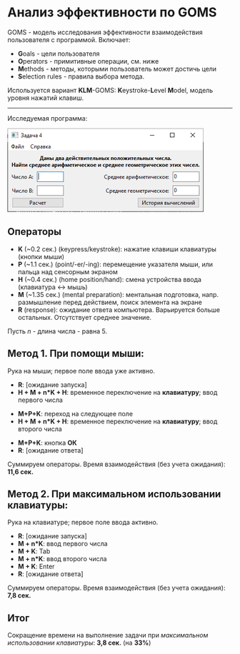 Анализ эффективности по GOMS
============================

GOMS - модель исследования эффективности взаимодействия пользователя с программой.
Включает:
- **G**oals - цели пользователя
- **O**perators - примитивные операции, см. ниже
- **M**ethods - методы, которыми пользователь может достичь цели
- **S**election rules - правила выбора метода.

Используется вариант __KLM__-GOMS: **K**eystroke-**L**evel **M**odel, модель уровня нажатий клавиш.

---

Исследуемая программа:

![Скриншот исследуемой программы](image.png)

Операторы
-----------------------------

- __K__ (~0.2 сек.) (keypress/keystroke): нажатие клавиши клавиатуры (кнопки мыши)
- __P__ (~1.1 сек.) (point/-er/-ing): перемещение указателя мыши, или пальца над сенсорным экраном
- __H__ (~0.4 сек.) (home position/hand): смена устройства ввода (клавиатура <-> мышь)
- __M__ (~1.35 сек.) (mental preparation): ментальная подготовка, напр. размышление перед действием, поиск элемента на экране
- __R__ (response): ожидание ответа компьютера. Варьируется больше остальных. Отсутствует среднее значение.

Пусть _n_ - длина числа - равна 5.

Метод 1. При помощи мыши:
----------------

Рука на мыши; первое поле ввода уже активно.

- __R__: [ожидание запуска]
- __H + M + n*K + H__: временное переключение на __клавиатуру__; ввод первого числа
<!-- - __M + n*K__: ввод первого числа
- __H + M+P+K + H__: временное переключение __на мышь__; переход на __следующее поле__ -->
- __M+P+K__: переход на следующее поле
- __H + M + n*K + H__: временное переключение на __клавиатуру__; ввод второго числа
<!-- - __M + n*K__: ввод второго числа
- __H + M+P+K__: клавиатура -> мышь; кнопка __ОК__ -->
- __M+P+K__: кнопка __ОК__
- __R__: [ожидание ответа]

Суммируем операторы.
Время взаимодействия (без учета ожидания): __11,6 сек.__

Метод 2. При максимальном использовании клавиатуры:
------------------------------------------

Рука на клавиатуре; первое поле ввода активно.

- __R__: [ожидание запуска]
- __M + n*K__: ввод первого числа
- __M + K__: Tab
- __M + n*K__: ввод второго числа
- __M + K__: Enter
- __R__: [ожидание ответа]

Суммируем операторы.
Время взаимодействия (без учета ожидания): __7,8 сек.__

Итог
----

Сокращение времени на выполнение задачи при _максимальном использовании клавиатуры_: __3,8 сек.__ (на __33%__)
